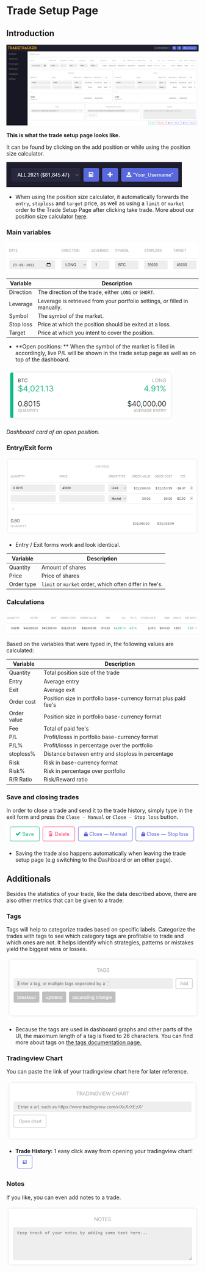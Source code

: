 # Trade Setup Page

## Introduction
![Trade Setup Page](documentation-images/tradesetuppage.png)

**This is what the trade setup page looks like.**

It can be found by clicking on the add position or while using the position size calculator.

![Icons](documentation-images/calculatoricon.PNG)

* When using the position size calculator, it automatically forwards the `entry`, `stoploss` and `target` price, as well as using a `limit` or `market` order to the Trade Setup Page after clicking take trade.
More about our position size calculator [here](../calculator).

### Main variables

![Main Values](documentation-images/tradesetuppageMainvalues.png)

|Variable|Description|
|--|--|
|Direction|The direction of the trade, either `LONG` or `SHORT`.|
|Leverage|Leverage is retrieved from your portfolio settings, or filled in manually.|
|Symbol|The symbol of the market.|
|Stop loss|Price at which the position should be exited at a loss.|
|Target|Price at which you intent to cover the position.|

* **Open positions: ** 
When the symbol of the market is filled in accordingly, live P/L will be shown in the trade setup page as well as on top of the dashboard.

![Open position](documentation-images/openpositioncard.PNG)

*Dashboard card of an open position.*

### Entry/Exit form

![Entry/Exit Form](documentation-images/tradesetuppageEntryform.png)

* Entry / Exit forms work and look identical.

|Variable|Description|
|--|--|
|Quantity|Amount of shares|
|Price|Price of shares|
|Order type|`limit` or `market` order, which often differ in fee's.|



### Calculations
![Notes](documentation-images/tradesetuppageValues.png)

Based on the variables that were typed in, the following values are calculated:

|Variable|Description|
|--|--|
|Quantity|Total position size of the trade|
|Entry|Average entry|
|Exit|Average exit|
|Order cost|Position size in portfolio base-currency format plus paid fee's|
|Order value|Position size in portfolio base-currency format|
|Fee|Total of paid fee's|
|P/L|Profit/losss in portfolio base-currency format|
|P/L%|Profit/losss in percentage over the portfolio|
|stoploss%|Distance between entry and stoploss in percentage|
|Risk|Risk in base-currency format|
|Risk%|Risk in percentage over portfolio|
|R/R Ratio|Risk/Reward ratio|

### Save and closing trades
In order to close a trade and send it to the trade history, simply type in the exit form and press the `Close - Manual` or `Close - Stop loss` button.

![Buttons](documentation-images/tradesetuppagebuttons.PNG)

* Saving the trade also happens automatically when leaving the trade setup page (e.g switching to the Dashboard or an other page).

## Additionals
Besides the statistics of your trade, like the data described above, there are also other metrics that can be given to a trade:

### Tags
Tags will help to categorize trades based on specific labels.
Categorize the trades with tags to see which category tags are profitable to trade and which ones are not. 
It helps identify which strategies, patterns or mistakes yield the biggest wins or losses.

![Tags](documentation-images/tags.png)

* Because the tags are used in dashboard graphs and other parts of the UI, the maximum length of a tag is fixed to 26 characters.
You can find more about tags on [the tags documentation page.](../tags)

### Tradingview Chart
You can paste the link of your tradingview chart here for later reference.

![ChartImage](documentation-images/tradesetuppageTradingviewchart.png)

* **Trade History:** 1 easy click away from opening your tradingview chart! ![Chart icon](documentation-images/tradehistoryTradingviewchartIcon.PNG)

### Notes
If you like, you can even add notes to a trade.

![Notes](documentation-images/tradesetuppageNotes.png)